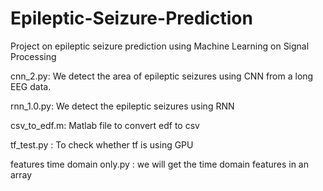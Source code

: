 # Epileptic-Seizure-Prediction
Project on epileptic seizure prediction using Machine Learning on Signal Processing 

cnn_2.py: We detect the area of epileptic seizures using CNN from a long EEG data.

rnn_1.0.py: We detect the epileptic seizures using RNN

csv_to_edf.m: Matlab file to convert edf to csv

tf_test.py : To check whether tf is using GPU

features time domain only.py : we will get the time domain features in an array 

